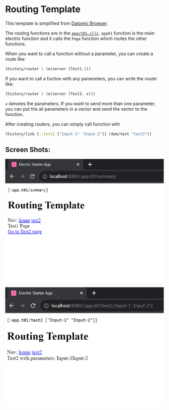 # Routing Template

This template is simplified from [Datomic Browser]("https://github.com/hyperfiddle/electric-datomic-browser/tree/main").

The routing functions are in the [`app/t01.cljc`]("src/app/t01.cljc). `app01` function is the main electric function and it calls the `Page` function which routes the other functions.


When you want to call a function without a parameter, you can create a route like:
```clojure
(history/router 1 (e/server (Test1.)))
```

If you want to call a fuction with any parameters, you can write the router like:
```clojure
(history/router 2 (e/server (Test2. x)))
```

`x` denotes the parameters. If you want to send more than one parameter, you can put the all parameters in a vector and send the vector to the function.

After creating routers, you can simply call function with

```clojure
(history/link [::test2 ["Input-1" "Input-2"]] (dom/text "test2"))
```

## Screen Shots:

![Main page](img/main.PNG)

![Test2](img/test2.PNG)